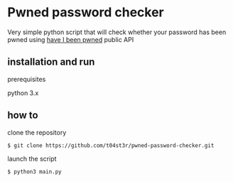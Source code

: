 # Pwned password checker

Very simple python script that will check whether your password
has been pwned using [have I been pwned](https://haveibeenpwned.com/) public API

## installation and run

prerequisites

python 3.x

## how to

clone the repository

```buildoutcfg
$ git clone https://github.com/t04st3r/pwned-password-checker.git
```

launch the script

```
$ python3 main.py
```